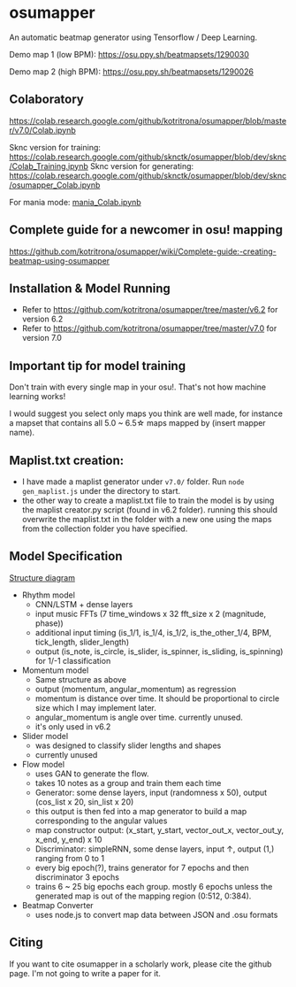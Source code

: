 # osumapper

An automatic beatmap generator using Tensorflow / Deep Learning.

Demo map 1 (low BPM): https://osu.ppy.sh/beatmapsets/1290030

Demo map 2 (high BPM): https://osu.ppy.sh/beatmapsets/1290026

## Colaboratory

https://colab.research.google.com/github/kotritrona/osumapper/blob/master/v7.0/Colab.ipynb

Sknc version for training: https://colab.research.google.com/github/sknctk/osumapper/blob/dev/sknc/Colab_Training.ipynb
Sknc version for generating: https://colab.research.google.com/github/sknctk/osumapper/blob/dev/sknc/osumapper_Colab.ipynb

For mania mode: [mania_Colab.ipynb](https://colab.research.google.com/github/kotritrona/osumapper/blob/master/v7.0/mania_Colab.ipynb)

## Complete guide for a newcomer in osu! mapping

https://github.com/kotritrona/osumapper/wiki/Complete-guide:-creating-beatmap-using-osumapper

## Installation & Model Running

- Refer to https://github.com/kotritrona/osumapper/tree/master/v6.2 for version 6.2
- Refer to https://github.com/kotritrona/osumapper/tree/master/v7.0 for version 7.0

## Important tip for model training

Don't train with every single map in your osu!. That's not how machine learning works!

I would suggest you select only maps you think are well made, for instance a mapset that contains all 5.0 ~ 6.5☆ maps mapped by (insert mapper name).

## Maplist.txt creation:
- I have made a maplist generator under `v7.0/` folder. Run `node gen_maplist.js` under the directory to start.
- the other way to create a maplist.txt file to train the model is by using the maplist creator.py script (found in v6.2 folder). running this should overwrite the maplist.txt in the folder with a new one using the maps from the collection folder you have specified.

## Model Specification
[Structure diagram](osunn_structure.jpg)

- Rhythm model
  - CNN/LSTM + dense layers
  - input music FFTs (7 time_windows x 32 fft_size x 2 (magnitude, phase))
  - additional input timing (is_1/1, is_1/4, is_1/2, is_the_other_1/4, BPM, tick_length, slider_length)
  - output (is_note, is_circle, is_slider, is_spinner, is_sliding, is_spinning) for 1/-1 classification
- Momentum model
  - Same structure as above
  - output (momentum, angular_momentum) as regression
  - momentum is distance over time. It should be proportional to circle size which I may implement later.
  - angular_momentum is angle over time. currently unused.
  - it's only used in v6.2
- Slider model
  - was designed to classify slider lengths and shapes
  - currently unused
- Flow model
  - uses GAN to generate the flow.
  - takes 10 notes as a group and train them each time
  - Generator: some dense layers, input (randomness x 50), output (cos_list x 20, sin_list x 20)
  - this output is then fed into a map generator to build a map corresponding to the angular values
  - map constructor output: (x_start, y_start, vector_out_x, vector_out_y, x_end, y_end) x 10
  - Discriminator: simpleRNN, some dense layers, input ↑, output (1,) ranging from 0 to 1
  - every big epoch(?), trains generator for 7 epochs and then discriminator 3 epochs
  - trains 6 ~ 25 big epochs each group. mostly 6 epochs unless the generated map is out of the mapping region (0:512, 0:384).
- Beatmap Converter
  - uses node.js to convert map data between JSON and .osu formats

## Citing

If you want to cite osumapper in a scholarly work, please cite the github page. I'm not going to write a paper for it.
